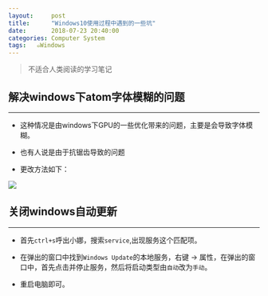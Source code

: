 ```yaml
---
layout:     post
title:      "Windows10使用过程中遇到的一些坑"
date:       2018-07-23 20:40:00
categories: Computer System
tags:   ๑Windows
---
```


> 不适合人类阅读的学习笔记

## 解决windows下atom字体模糊的问题
---

- 这种情况是由windows下GPU的一些优化带来的问题，主要是会导致字体模糊。

- 也有人说是由于抗锯齿导致的问题

- 更改方法如下：

![](/images/Windows/atom.jpg)

## 关闭windows自动更新
---

- 首先`ctrl+s`呼出小娜，搜索`service`,出现服务这个匹配项。

- 在弹出的窗口中找到`Windows Update`的本地服务，右键 -> 属性，在弹出的窗口中，首先点击并停止服务，然后将启动类型由`自动`改为`手动`。

- 重启电脑即可。
